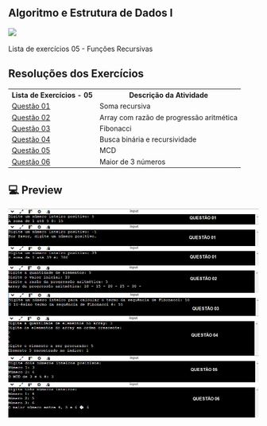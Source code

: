 ## Algoritmo e Estrutura de Dados I
![](https://img.shields.io/badge/c-000000?style=for-the-badge&logo=cc&logoColor=white)

Lista de exercícios 05 - Funções Recursivas



## Resoluções dos Exercícios
<table>
    <tr>
        <th>Lista de Exercícios - 05</th>
        <th>Descrição da Atividade</th>
    </tr>
    <tr>
        <td><a href="./questao_01.c">Questão 01</a></td>
        <td>Soma recursiva</td>
    </tr>
    <tr>
        <td><a href="./questao_02.c">Questão 02</a></td>
        <td>Array com razão de progressão aritmética</td>
    </tr>
    <tr>
        <td><a href="./questao_03.c">Questão 03</a></td>
        <td>Fibonacci</td>
    </tr>
    <tr>
        <td><a href="./questao_04.c">Questão 04</a></td>
        <td>Busca binária e recursividade</td>
    </tr>
    <tr>
        <td><a href="./questao_05.c">Questão 05</a></td>
        <td>MCD</td>
    </tr>
    <tr>
        <td><a href="./questao_06.c">Questão 06</a></td>
        <td>Maior de 3 números</td>
    </tr>
</table>

## 💻 Preview

<img src="../assets/resume_list/preview_list05.png">